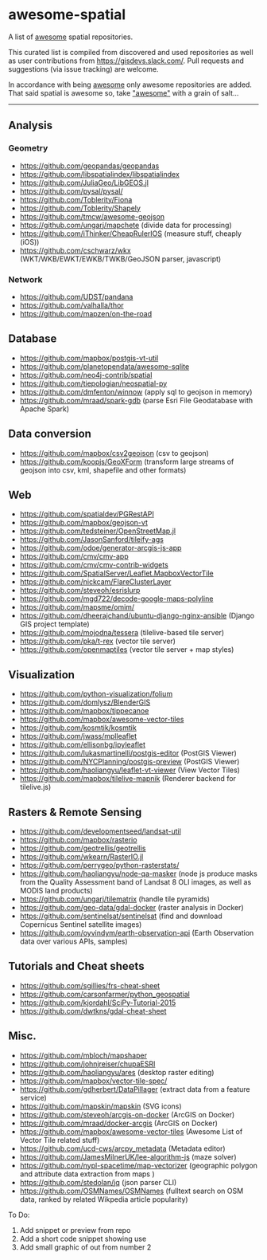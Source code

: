 # awesome-spatial

A list of [awesome](https://github.com/sindresorhus/awesome/blob/master/awesome.md) spatial repositories.

This curated list is compiled from discovered and used repositories as well as user contributions from https://gisdevs.slack.com/. Pull requests and suggestions (via issue tracking) are welcome.

In accordance with being [awesome](https://github.com/sindresorhus/awesome/blob/master/awesome.md) only awesome repositories are added. That said spatial is awesome so, take ["awesome"](https://github.com/sindresorhus/awesome/blob/master/awesome.md) with a grain of salt...
***

## Analysis
### Geometry
* https://github.com/geopandas/geopandas
* https://github.com/libspatialindex/libspatialindex
* https://github.com/JuliaGeo/LibGEOS.jl
* https://github.com/pysal/pysal/
* https://github.com/Toblerity/Fiona
* https://github.com/Toblerity/Shapely
* https://github.com/tmcw/awesome-geojson
* https://github.com/ungarj/mapchete (divide data for processing)
* https://github.com/iThinker/CheapRulerIOS (measure stuff, cheaply (iOS))
* https://github.com/cschwarz/wkx (WKT/WKB/EWKT/EWKB/TWKB/GeoJSON parser, javascript)

### Network
* https://github.com/UDST/pandana
* https://github.com/valhalla/thor
* https://github.com/mapzen/on-the-road

## Database
* https://github.com/mapbox/postgis-vt-util
* https://github.com/planetopendata/awesome-sqlite
* https://github.com/neo4j-contrib/spatial
* https://github.com/tiepologian/neospatial-py
* https://github.com/dmfenton/winnow (apply sql to geojson in memory)
* https://github.com/mraad/spark-gdb (parse Esri File Geodatabase with Apache Spark)

## Data conversion
* https://github.com/mapbox/csv2geojson (csv to geojson)
* https://github.com/koopjs/GeoXForm (transform large streams of geojson into csv, kml, shapefile and other formats)

## Web
* https://github.com/spatialdev/PGRestAPI
* https://github.com/mapbox/geojson-vt
* https://github.com/tedsteiner/OpenStreetMap.jl
* https://github.com/JasonSanford/tileify-ags
* https://github.com/odoe/generator-arcgis-js-app
* https://github.com/cmv/cmv-app
* https://github.com/cmv/cmv-contrib-widgets
* https://github.com/SpatialServer/Leaflet.MapboxVectorTile
* https://github.com/nickcam/FlareClusterLayer
* https://github.com/steveoh/esrislurp
* https://github.com/mgd722/decode-google-maps-polyline
* https://github.com/mapsme/omim/
* https://github.com/dheerajchand/ubuntu-django-nginx-ansible (Django GIS project template)
* https://github.com/mojodna/tessera (tilelive-based tile server)
* https://github.com/pka/t-rex (vector tile server)
* https://github.com/openmaptiles (vector tile server + map styles)

## Visualization
* https://github.com/python-visualization/folium
* https://github.com/domlysz/BlenderGIS
* https://github.com/mapbox/tippecanoe
* https://github.com/mapbox/awesome-vector-tiles
* https://github.com/kosmtik/kosmtik
* https://github.com/jwass/mplleaflet
* https://github.com/ellisonbg/ipyleaflet
* https://github.com/lukasmartinelli/postgis-editor (PostGIS Viewer)
* https://github.com/NYCPlanning/postgis-preview (PostGIS Viewer)
* https://github.com/haoliangyu/leaflet-vt-viewer (View Vector Tiles)
* https://github.com/mapbox/tilelive-mapnik (Renderer backend for tilelive.js)

## Rasters & Remote Sensing
* https://github.com/developmentseed/landsat-util
* https://github.com/mapbox/rasterio
* https://github.com/geotrellis/geotrellis
* https://github.com/wkearn/RasterIO.jl
* https://github.com/perrygeo/python-rasterstats/
* https://github.com/haoliangyu/node-qa-masker (node js produce masks from the Quality Assessment band of Landsat 8 OLI images, as well as MODIS land products)
* https://github.com/ungarj/tilematrix (handle tile pyramids)
* https://github.com/geo-data/gdal-docker (raster analysis in Docker)
* https://github.com/sentinelsat/sentinelsat  (find and download Copernicus Sentinel satellite images)
* https://github.com/oyvindym/earth-observation-api (Earth Observation data over various APIs, samples)

## Tutorials and Cheat sheets
* https://github.com/sgillies/frs-cheat-sheet
* https://github.com/carsonfarmer/python_geospatial
* https://github.com/kjordahl/SciPy-Tutorial-2015
* https://github.com/dwtkns/gdal-cheat-sheet

## Misc.
* https://github.com/mbloch/mapshaper
* https://github.com/johnjreiser/chupaESRI
* https://github.com/haoliangyu/ares (desktop raster editing)
* https://github.com/mapbox/vector-tile-spec/
* https://github.com/gdherbert/DataPillager (extract data from a feature service)
* https://github.com/mapskin/mapskin (SVG icons)
* https://github.com/steveoh/arcgis-on-docker (ArcGIS on Docker)
* https://github.com/mraad/docker-arcgis (ArcGIS on Docker)
* https://github.com/mapbox/awesome-vector-tiles (Awesome List of Vector Tile related stuff)
* https://github.com/ucd-cws/arcpy_metadata (Metadata editor)
* https://github.com/JamesMilnerUK/lee-algorithm-js (maze solver)
* https://github.com/nypl-spacetime/map-vectorizer (geographic polygon and attribute data extraction from maps )
* https://github.com/stedolan/jq (json parser CLI)
* https://github.com/OSMNames/OSMNames (fulltext search on OSM data, ranked by related Wikpedia article popularity)

To Do:  
1. Add snippet or preview from repo  
2. Add a short code snippet showing use  
3. Add small graphic of out from number 2  
